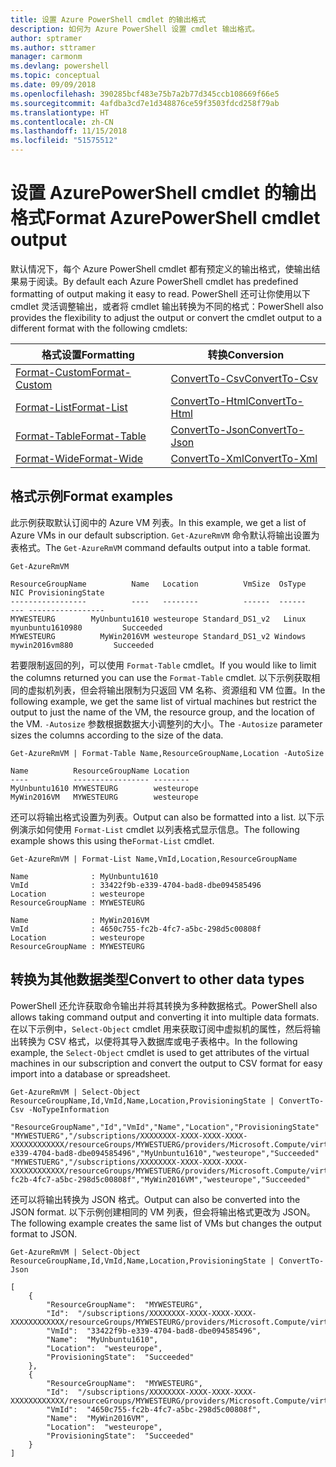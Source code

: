 ```yaml
---
title: 设置 Azure PowerShell cmdlet 的输出格式
description: 如何为 Azure PowerShell 设置 cmdlet 输出格式。
author: sptramer
ms.author: sttramer
manager: carmonm
ms.devlang: powershell
ms.topic: conceptual
ms.date: 09/09/2018
ms.openlocfilehash: 390285bcf483e75b7a2b77d345ccb108669f66e5
ms.sourcegitcommit: 4afdba3cd7e1d348876ce59f3503fdcd258f79ab
ms.translationtype: HT
ms.contentlocale: zh-CN
ms.lasthandoff: 11/15/2018
ms.locfileid: "51575512"
---
```

# <a name="format-azurepowershell-cmdlet-output"></a><span data-ttu-id="7f68d-103">设置 AzurePowerShell cmdlet 的输出格式</span><span class="sxs-lookup"><span data-stu-id="7f68d-103">Format AzurePowerShell cmdlet output</span></span>

<span data-ttu-id="7f68d-104">默认情况下，每个 Azure PowerShell cmdlet 都有预定义的输出格式，使输出结果易于阅读。</span><span class="sxs-lookup"><span data-stu-id="7f68d-104">By default each Azure PowerShell cmdlet has predefined formatting of output making it easy to read.</span></span>  <span data-ttu-id="7f68d-105">PowerShell 还可让你使用以下 cmdlet 灵活调整输出，或者将 cmdlet 输出转换为不同的格式：</span><span class="sxs-lookup"><span data-stu-id="7f68d-105">PowerShell also provides the flexibility to adjust the output or convert the cmdlet output to a different format with the following cmdlets:</span></span>

| <span data-ttu-id="7f68d-106">格式设置</span><span class="sxs-lookup"><span data-stu-id="7f68d-106">Formatting</span></span>      | <span data-ttu-id="7f68d-107">转换</span><span class="sxs-lookup"><span data-stu-id="7f68d-107">Conversion</span></span>       |
|-----------------|------------------|
| [<span data-ttu-id="7f68d-108">Format-Custom</span><span class="sxs-lookup"><span data-stu-id="7f68d-108">Format-Custom</span></span>](/powershell/module/microsoft.powershell.utility/format-custom) | [<span data-ttu-id="7f68d-109">ConvertTo-Csv</span><span class="sxs-lookup"><span data-stu-id="7f68d-109">ConvertTo-Csv</span></span>](/powershell/module/microsoft.powershell.utility/convertto-csv)  |
| [<span data-ttu-id="7f68d-110">Format-List</span><span class="sxs-lookup"><span data-stu-id="7f68d-110">Format-List</span></span>](/powershell/module/microsoft.powershell.utility/format-list)   | [<span data-ttu-id="7f68d-111">ConvertTo-Html</span><span class="sxs-lookup"><span data-stu-id="7f68d-111">ConvertTo-Html</span></span>](/powershell/module/microsoft.powershell.utility/convertto-html) |
| [<span data-ttu-id="7f68d-112">Format-Table</span><span class="sxs-lookup"><span data-stu-id="7f68d-112">Format-Table</span></span>](/powershell/module/microsoft.powershell.utility/format-table)  | [<span data-ttu-id="7f68d-113">ConvertTo-Json</span><span class="sxs-lookup"><span data-stu-id="7f68d-113">ConvertTo-Json</span></span>](/powershell/module/microsoft.powershell.utility/convertto-json) |
| [<span data-ttu-id="7f68d-114">Format-Wide</span><span class="sxs-lookup"><span data-stu-id="7f68d-114">Format-Wide</span></span>](/powershell/module/microsoft.powershell.utility/format-wide)   | [<span data-ttu-id="7f68d-115">ConvertTo-Xml</span><span class="sxs-lookup"><span data-stu-id="7f68d-115">ConvertTo-Xml</span></span>](/powershell/module/microsoft.powershell.utility/convertto-xml)  |

## <a name="format-examples"></a><span data-ttu-id="7f68d-116">格式示例</span><span class="sxs-lookup"><span data-stu-id="7f68d-116">Format examples</span></span>

<span data-ttu-id="7f68d-117">此示例获取默认订阅中的 Azure VM 列表。</span><span class="sxs-lookup"><span data-stu-id="7f68d-117">In this example, we get a list of Azure VMs in our default subscription.</span></span>  <span data-ttu-id="7f68d-118">`Get-AzureRmVM` 命令默认将输出设置为表格式。</span><span class="sxs-lookup"><span data-stu-id="7f68d-118">The `Get-AzureRmVM` command defaults output into a table format.</span></span>

```azurepowershell-interactive
Get-AzureRmVM
```

```output
ResourceGroupName          Name   Location          VmSize  OsType              NIC ProvisioningState
-----------------          ----   --------          ------  ------              --- -----------------
MYWESTEURG        MyUnbuntu1610 westeurope Standard_DS1_v2   Linux myunbuntu1610980         Succeeded
MYWESTEURG          MyWin2016VM westeurope Standard_DS1_v2 Windows   mywin2016vm880         Succeeded
```

<span data-ttu-id="7f68d-119">若要限制返回的列，可以使用 `Format-Table` cmdlet。</span><span class="sxs-lookup"><span data-stu-id="7f68d-119">If you would like to limit the columns returned you can use the `Format-Table` cmdlet.</span></span> <span data-ttu-id="7f68d-120">以下示例获取相同的虚拟机列表，但会将输出限制为只返回 VM 名称、资源组和 VM 位置。</span><span class="sxs-lookup"><span data-stu-id="7f68d-120">In the following example, we get the same list of virtual machines but restrict the output to just the name of the VM, the resource group, and the location of the VM.</span></span>  <span data-ttu-id="7f68d-121">`-Autosize` 参数根据数据大小调整列的大小。</span><span class="sxs-lookup"><span data-stu-id="7f68d-121">The `-Autosize` parameter sizes the columns according to the size of the data.</span></span>

```azurepowershell-interactive
Get-AzureRmVM | Format-Table Name,ResourceGroupName,Location -AutoSize
```

```output
Name          ResourceGroupName Location
----          ----------------- --------
MyUnbuntu1610 MYWESTEURG        westeurope
MyWin2016VM   MYWESTEURG        westeurope
```

<span data-ttu-id="7f68d-122">还可以将输出格式设置为列表。</span><span class="sxs-lookup"><span data-stu-id="7f68d-122">Output can also be formatted into a list.</span></span> <span data-ttu-id="7f68d-123">以下示例演示如何使用 `Format-List` cmdlet 以列表格式显示信息。</span><span class="sxs-lookup"><span data-stu-id="7f68d-123">The following example shows this using the`Format-List` cmdlet.</span></span>

```azurepowershell-interactive
Get-AzureRmVM | Format-List Name,VmId,Location,ResourceGroupName
```

```output
Name              : MyUnbuntu1610
VmId              : 33422f9b-e339-4704-bad8-dbe094585496
Location          : westeurope
ResourceGroupName : MYWESTEURG

Name              : MyWin2016VM
VmId              : 4650c755-fc2b-4fc7-a5bc-298d5c00808f
Location          : westeurope
ResourceGroupName : MYWESTEURG
```

## <a name="convert-to-other-data-types"></a><span data-ttu-id="7f68d-124">转换为其他数据类型</span><span class="sxs-lookup"><span data-stu-id="7f68d-124">Convert to other data types</span></span>

<span data-ttu-id="7f68d-125">PowerShell 还允许获取命令输出并将其转换为多种数据格式。</span><span class="sxs-lookup"><span data-stu-id="7f68d-125">PowerShell also allows taking command output and converting it into multiple data formats.</span></span> <span data-ttu-id="7f68d-126">在以下示例中，`Select-Object` cmdlet 用来获取订阅中虚拟机的属性，然后将输出转换为 CSV 格式，以便将其导入数据库或电子表格中。</span><span class="sxs-lookup"><span data-stu-id="7f68d-126">In the following example, the `Select-Object` cmdlet is used to get attributes of the virtual machines in our subscription and convert the output to CSV format for easy import into a database or spreadsheet.</span></span>

```azurepowershell-interactive
Get-AzureRmVM | Select-Object ResourceGroupName,Id,VmId,Name,Location,ProvisioningState | ConvertTo-Csv -NoTypeInformation
```

```output
"ResourceGroupName","Id","VmId","Name","Location","ProvisioningState"
"MYWESTUERG","/subscriptions/XXXXXXXX-XXXX-XXXX-XXXX-XXXXXXXXXXXX/resourceGroups/MYWESTUERG/providers/Microsoft.Compute/virtualMachines/MyUnbuntu1610","33422f9b-e339-4704-bad8-dbe094585496","MyUnbuntu1610","westeurope","Succeeded"
"MYWESTUERG","/subscriptions/XXXXXXXX-XXXX-XXXX-XXXX-XXXXXXXXXXXX/resourceGroups/MYWESTUERG/providers/Microsoft.Compute/virtualMachines/MyWin2016VM","4650c755-fc2b-4fc7-a5bc-298d5c00808f","MyWin2016VM","westeurope","Succeeded"
```

<span data-ttu-id="7f68d-127">还可以将输出转换为 JSON 格式。</span><span class="sxs-lookup"><span data-stu-id="7f68d-127">Output can also be converted into the JSON format.</span></span>  <span data-ttu-id="7f68d-128">以下示例创建相同的 VM 列表，但会将输出格式更改为 JSON。</span><span class="sxs-lookup"><span data-stu-id="7f68d-128">The following example creates the same list of VMs but changes the output format to JSON.</span></span>

```azurepowershell-interactive
Get-AzureRmVM | Select-Object ResourceGroupName,Id,VmId,Name,Location,ProvisioningState | ConvertTo-Json
```

```output
[
    {
        "ResourceGroupName":  "MYWESTEURG",
        "Id":  "/subscriptions/XXXXXXXX-XXXX-XXXX-XXXX-XXXXXXXXXXXX/resourceGroups/MYWESTEURG/providers/Microsoft.Compute/virtualMachines/MyUnbuntu1610",
        "VmId":  "33422f9b-e339-4704-bad8-dbe094585496",
        "Name":  "MyUnbuntu1610",
        "Location":  "westeurope",
        "ProvisioningState":  "Succeeded"
    },
    {
        "ResourceGroupName":  "MYWESTEURG",
        "Id":  "/subscriptions/XXXXXXXX-XXXX-XXXX-XXXX-XXXXXXXXXXXX/resourceGroups/MYWESTEURG/providers/Microsoft.Compute/virtualMachines/MyWin2016VM",
        "VmId":  "4650c755-fc2b-4fc7-a5bc-298d5c00808f",
        "Name":  "MyWin2016VM",
        "Location":  "westeurope",
        "ProvisioningState":  "Succeeded"
    }
]
```
